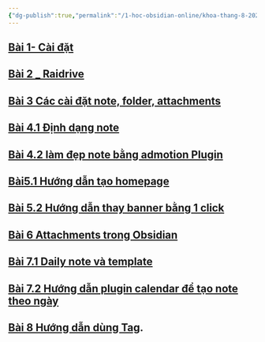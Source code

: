 ```yaml
---
{"dg-publish":true,"permalink":"/1-hoc-obsidian-online/khoa-thang-8-2023/danh-sach-bai-hoc-khoa-thang-8/","dgPassFrontmatter":true,"noteIcon":"1","created":"","updated":""}
---
```


## [Bài 1- Cài đặt](https://www.facebook.com/groups/2549020108596526/announcements)

## [Bài 2 _ Raidrive](https://www.facebook.com/groups/2549020108596526/posts/2550944518404085/)
## [ Bài 3 Các cài đặt note, folder, attachments](https://www.facebook.com/groups/2549020108596526/posts/2551484128350124/)
## [Bài 4.1 Định dạng note](https://www.facebook.com/groups/2549020108596526/posts/2553526084812595/)
## [Bài 4.2 làm đẹp note bằng admotion Plugin](https://www.facebook.com/groups/2549020108596526/posts/2553528814812322/)
## [Bài5.1 Hướng dẫn tạo homepage](https://www.facebook.com/groups/2549020108596526/posts/2556096101222260/)
## [Bài 5.2 Hướng dẫn thay banner bằng 1 click](https://www.facebook.com/groups/2549020108596526/posts/2556111461220724/)
## [Bài 6 Attachments trong Obsidian](https://www.facebook.com/groups/2549020108596526/posts/2557701797728357/)
## [Bài 7.1 Daily note và template](https://www.facebook.com/100001809409915/videos/pcb.2559203347578202/674150284159160)

## [Bài 7.2 Hướng dẫn plugin calendar để tạo note theo ngày](https://www.facebook.com/100001809409915/videos/pcb.2559203347578202/9698314336877070)

## [Bài 8 Hướng dẫn dùng Tag](https://www.facebook.com/groups/2549020108596526/posts/2562534583911745).
